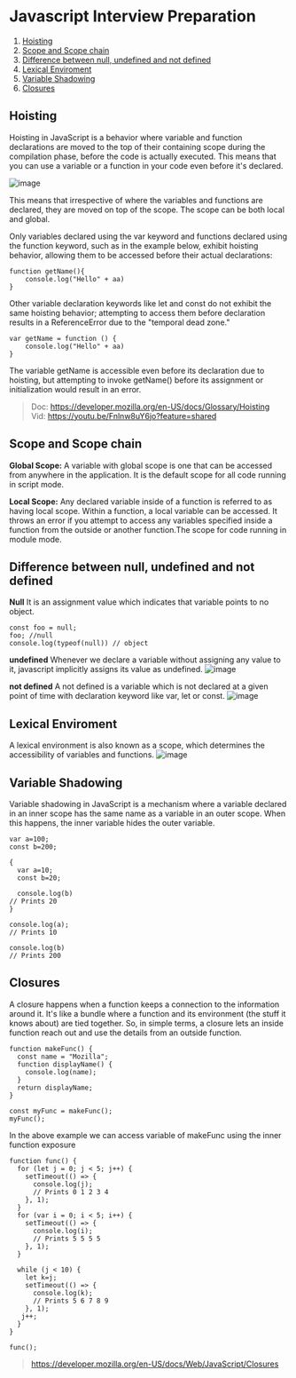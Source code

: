 # Javascript Interview Preparation
 1. [Hoisting](https://github.com/dhananjaya-poojari/Javascript-Interview#hoisting)<br />
 1. [Scope and Scope chain](https://github.com/dhananjaya-poojari/Javascript-Interview#scope-and-scope-chain)
 1. [Difference between null, undefined and not defined](https://github.com/dhananjaya-poojari/Javascript-Interview#difference-between-null-undefined-and-not-defined)<br />
 1. [Lexical Enviroment](https://github.com/dhananjaya-poojari/Javascript-Interview#lexical-enviroment)<br />
 1. [Variable Shadowing](https://github.com/dhananjaya-poojari/Javascript-Interview#variable-shadowing) <br />
 1. [Closures](https://github.com/dhananjaya-poojari/Javascript-Interview#Closures)
## Hoisting
Hoisting in JavaScript is a behavior where variable and function declarations are moved to the top of their containing scope during the compilation phase, before the code is actually executed. This means that you can use a variable or a function in your code even before it's declared.

![image](https://github.com/dhananjaya-poojari/Javascript-Interview/assets/77887564/1a68f112-d35c-4468-a8c9-52d51c093937)

This means that irrespective of where the variables and functions are declared, they are moved on top of the scope. The scope can be both local and global.

Only variables declared using the var keyword and functions declared using the function keyword, such as in the example below, exhibit hoisting behavior, allowing them to be accessed before their actual declarations:
```
function getName(){
    console.log("Hello" + aa)
}
```
Other variable declaration keywords like let and const do not exhibit the same hoisting behavior; attempting to access them before declaration results in a ReferenceError due to the "temporal dead zone."
```
var getName = function () {
    console.log("Hello" + aa)
}
```
The variable getName is accessible even before its declaration due to hoisting, but attempting to invoke getName() before its assignment or initialization would result in an error.

> Doc: https://developer.mozilla.org/en-US/docs/Glossary/Hoisting <br />
> Vid: https://youtu.be/Fnlnw8uY6jo?feature=shared <br />

## Scope and Scope chain
**Global Scope:**
A variable with global scope is one that can be accessed from anywhere in the application. It is the default scope for all code running in script mode.

**Local Scope:**
Any declared variable inside of a function is referred to as having local scope. Within a function, a local variable can be accessed. It throws an error if you attempt to access any variables specified inside a function from the outside or another function.The scope for code running in module mode.

## Difference between null, undefined and not defined
**Null**
 It is an assignment value which indicates that variable points to no object.
```
const foo = null;
foo; //null
console.log(typeof(null)) // object
```
**undefined**
Whenever we declare a variable without assigning any value to it, javascript implicitly assigns its value as undefined.
![image](https://github.com/dhananjaya-poojari/Javascript-Interview/assets/77887564/f72e9e6a-fab9-44e5-b95f-f52041298510)

**not defined**
A not defined is a variable which is not declared at a given point of time with declaration keyword like var, let or const.
![image](https://github.com/dhananjaya-poojari/Javascript-Interview/assets/77887564/882e0803-7170-4e45-995e-9ce5d3ebadbe)

## Lexical Enviroment
A lexical environment is also known as a scope, which determines the accessibility of variables and functions.
![image](https://github.com/dhananjaya-poojari/Javascript-Interview/assets/77887564/78676c4f-11f3-4760-8bb7-fb72bab62b4e)

## Variable Shadowing
Variable shadowing in JavaScript is a mechanism where a variable declared in an inner scope has the same name as a variable in an outer scope. When this happens, the inner variable hides the outer variable.
```
var a=100;
const b=200;

{
  var a=10;
  const b=20;

  console.log(b)
// Prints 20
}

console.log(a);
// Prints 10

console.log(b)
// Prints 200
```
## Closures
A closure happens when a function keeps a connection to the information around it. It's like a bundle where a function and its environment (the stuff it knows about) are tied together. So, in simple terms, a closure lets an inside function reach out and use the details from an outside function.
```
function makeFunc() {
  const name = "Mozilla";
  function displayName() {
    console.log(name);
  }
  return displayName;
}

const myFunc = makeFunc();
myFunc();

```
In the above example we can access variable of makeFunc using the inner function exposure
```
function func() {
  for (let j = 0; j < 5; j++) {
    setTimeout(() => {
      console.log(j);
      // Prints 0 1 2 3 4 
    }, 1);
  }
  for (var i = 0; i < 5; i++) {
    setTimeout(() => {
      console.log(i);
      // Prints 5 5 5 5 
    }, 1);
  }

  while (j < 10) {
    let k=j;
    setTimeout(() => {
      console.log(k);
      // Prints 5 6 7 8 9 
    }, 1);
   j++;
  }
}

func();
```
> https://developer.mozilla.org/en-US/docs/Web/JavaScript/Closures
